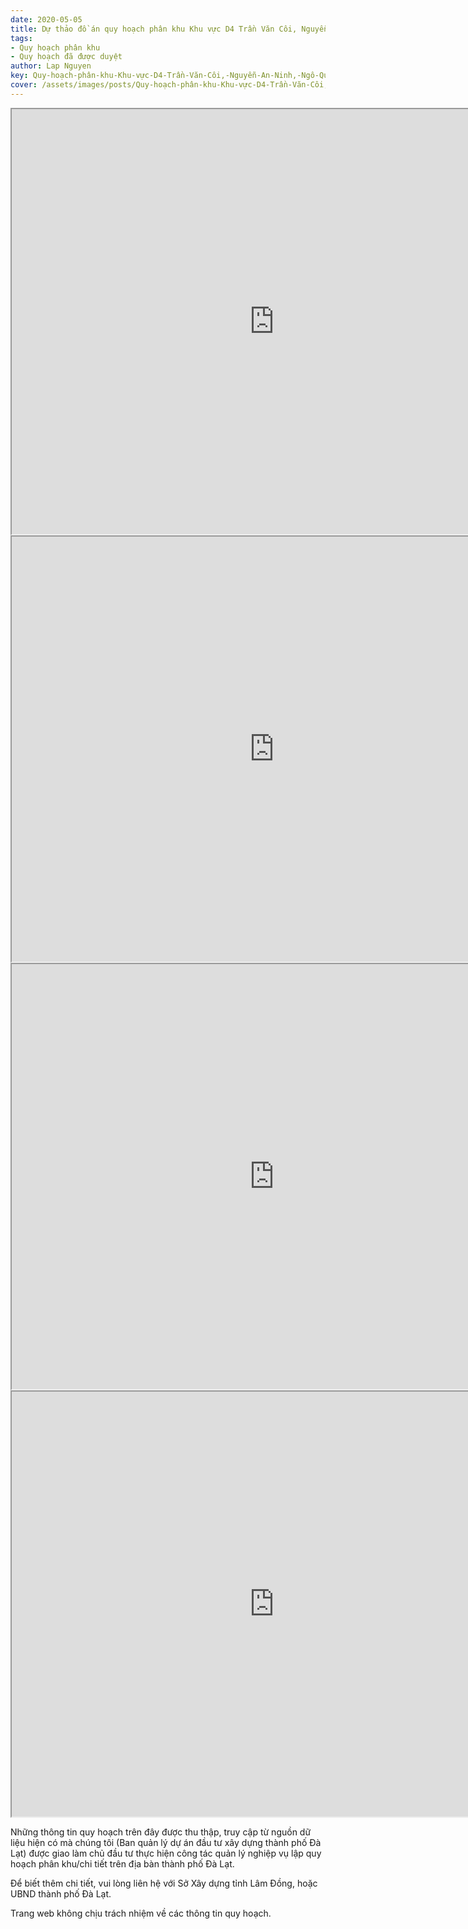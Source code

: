 ```yaml
---
date: 2020-05-05
title: Dự thảo đồ án quy hoạch phân khu Khu vực D4 Trần Văn Côi, Nguyễn An Ninh, Ngô Quyền, Cao Thắng, P5,6,7
tags:
- Quy hoạch phân khu
- Quy hoạch đã được duyệt
author: Lap Nguyen
key: Quy-hoạch-phân-khu-Khu-vực-D4-Trần-Văn-Côi,-Nguyễn-An-Ninh,-Ngô-Quyền,-Cao-Thắng,-P5,6,7
cover: /assets/images/posts/Quy-hoạch-phân-khu-Khu-vực-D4-Trần-Văn-Côi,-Nguyễn-An-Ninh,-Ngô-Quyền,-Cao-Thắng,-P5,6,7.png.png
---
```

<iframe src="https://drive.google.com/file/d/1nEvvLo9lQwol7sVA7Fh5IxDzGZNwYgcJ/preview" width="840" height="680"></iframe>
<iframe src="https://drive.google.com/file/d/1rvgRZm_CvMHytGueQG95HFRrlVeKudfx/preview" width="840" height="680"></iframe>
<iframe src="https://drive.google.com/file/d/1FzUX0XrwafdD5Loc2EtkDEJMbyEKx-mW/preview" width="840" height="680"></iframe>
<iframe src="https://drive.google.com/file/d/1neP56uqjclti8-MJr4UKkRgpEcpDG6FU/preview" width="840" height="680"></iframe>

Những thông tin quy hoạch trên đây được thu thập, truy cập từ nguồn dữ liệu hiện có mà chúng tôi 
(Ban quản lý dự án đầu tư xây dựng thành phố Đà Lạt) được giao làm chủ đầu tư thực hiện công tác quản lý nghiệp vụ 
lập quy hoạch phân khu/chi tiết trên địa bàn thành phố Đà Lạt.

Để biết thêm chi tiết, vui lòng liên hệ với Sở Xây dựng tỉnh Lâm Đồng, hoặc UBND thành phố Đà Lạt.

Trang web không chịu trách nhiệm về các thông tin quy hoạch.
